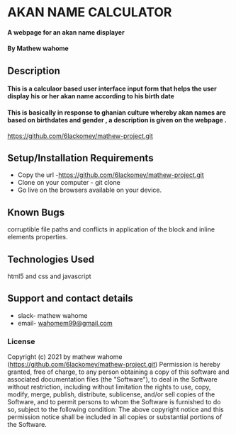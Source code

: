 # AKAN NAME CALCULATOR
#### A webpage for an akan name displayer
#### By Mathew wahome
## Description
#### This is a calculaor based user interface input form that helps the user display his or her akan name according to his birth date
#### This is basically in response to ghanian culture whereby akan names are based on birthdates and gender , a description is given on the webpage .

 


 
https://github.com/6lackomey/mathew-project.git
## Setup/Installation Requirements
- Copy the url -https://github.com/6lackomey/mathew-project.git
- Clone on your computer - git clone 
- Go live on the browsers available on your device.
## Known Bugs
corruptible file paths and conflicts in application of the block and inline elements properties.
## Technologies Used
html5 and css and javascript
## Support and contact details
- slack- mathew wahome
- email- wahomem99@gmail.com
### License
Copyright (c) 2021 by mathew wahome (https://github.com/6lackomey/mathew-project.git)
Permission is hereby granted, free of charge, to any person obtaining a copy of this software and associated documentation files (the "Software"), to deal in the Software without restriction, including without limitation the rights to use, copy, modify, merge, publish, distribute, sublicense, and/or sell copies of the Software, and to permit persons to whom the Software is furnished to do so, subject to the following condition:
The above copyright notice and this permission notice shall be included in all copies or substantial portions of the Software.
